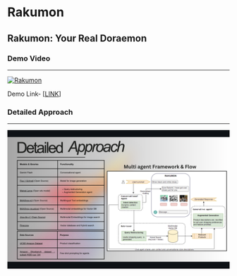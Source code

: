 # Rakumon
Rakumon: Your Real Doraemon
------------------------------------------------------------------------------------------------------------------------------------

### Demo Video
------------------------------------------------------------------------------------------------------------------------------------

[![Rakumon](https://img.youtube.com/vi/KWtN9PD8FGo/0.jpg)](https://www.youtube.com/watch?v=KWtN9PD8FGo)


Demo Link- [<a href="https://img.youtube.com/vi/KWtN9PD8FGo/0.jpg)](https://www.youtube.com/watch?v=KWtN9PD8FGo">LINK</a>]


### Detailed Approach
------------------------------------------------------------------------------------------------------------------------------------
![Detailed Approach](https://github.com/RustyGrackle/Rakumon/blob/main/readme_content/detailed_approach.jpg)
